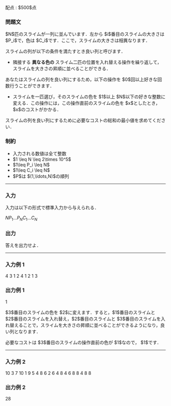 
<div>

<span>

<span>

<p>
配点 : $500$点
</p>

<div>

<section>

### **問題文**

<p>
$N$匹のスライムが一列に並んでいます．左から $i$番目のスライムの大きさは $P_i$で，色は $C_i$です．ここで，スライムの大きさは相異なります．
</p>

<p>
スライムの列が以下の条件を満たすとき良い列と呼びます．
</p>

<ul>

<li>
隣接する
<strong>
異なる色の
</strong>
スライム二匹の位置を入れ替える操作を繰り返して，スライムを大きさの昇順に並べることができる．
</li>

</ul>

<p>
あなたはスライムの列を良い列にするため，以下の操作を $0$回以上好きな回数行うことができます．
</p>

<ul>

<li>
スライムを一匹選び，そのスライムの色を $1$以上 $N$以下の好きな整数に変える．この操作には，この操作直前のスライムの色を $x$としたとき，$x$のコストがかかる．
</li>

</ul>

<p>
スライムの列を良い列にするために必要なコストの総和の最小値を求めてください．
</p>

</section>

</div>

<div>

<section>

### **制約**

<ul>

<li>
入力される数値は全て整数
</li>

<li>
$1 \leq N \leq 2\times 10^5$
</li>

<li>
$1\leq P_i \leq N$
</li>

<li>
$1\leq C_i \leq N$
</li>

<li>
$P$は $(1,\ldots,N)$の順列
</li>

</ul>

</section>

</div>

---

<div>

<div>

<section>

### **入力**

<p>
入力は以下の形式で標準入力から与えられる．
</p>

<div>

$N$$P_1$$\ldots$$P_N$$C_1$$\ldots$$C_N$
</div>

</section>

</div>

<div>

<section>

### **出力**

<p>
答えを出力せよ．
</p>

</section>

</div>

</div>

---

<div>

<section>

### **入力例 1**

<div>

4
3 1 2 4
1 2 1 3

</div>

</section>

</div>

<div>

<section>

### **出力例 1**

<div>

1

</div>

<p>
$3$番目のスライムの色を $2$に変えます．すると，$1$番目のスライムと $2$番目のスライムを入れ替え，$2$番目のスライムと $3$番目のスライムを入れ替えることで，スライムを大きさの昇順に並べることができるようになり，良い列となります．
</p>

<p>
必要なコストは $3$番目のスライムの操作直前の色が $1$なので， $1$です．
</p>

</section>

</div>

---

<div>

<section>

### **入力例 2**

<div>

10
3 7 10 1 9 5 4 8 6 2
6 4 8 4 6 8 8 4 8 8

</div>

</section>

</div>

<div>

<section>

### **出力例 2**

<div>

28

</div>

</section>

</div>

</span>

</span>

</div>
